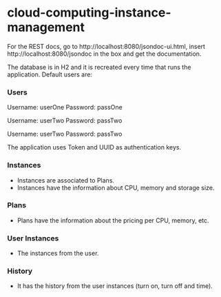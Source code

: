 # cloud-computing-instance-management

For the REST docs, go to http://localhost:8080/jsondoc-ui.html, insert http://localhost:8080/jsondoc in the box and get the documentation.

The database is in H2 and it is recreated every time that runs the application. Default users are:

### Users ###
Username: userOne
Password: passOne

Username: userTwo
Password: passTwo

Username: userTwo
Password: passTwo

The application uses Token and UUID as authentication keys. 

### Instances ###

* Instances are associated to Plans.
* Instances have the information about CPU, memory and storage size.

### Plans ###

* Plans have the information about the pricing per CPU, memory, etc.

### User Instances ###

* The instances from the user.

### History ###

* It has the history from the user instances (turn on, turn off and time).

